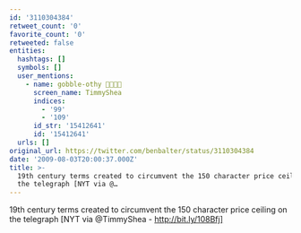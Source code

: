 ```yaml
---
id: '3110304384'
retweet_count: '0'
favorite_count: '0'
retweeted: false
entities:
  hashtags: []
  symbols: []
  user_mentions:
    - name: gobble-othy 🚊🛫🏳️‍🌈
      screen_name: TimmyShea
      indices:
        - '99'
        - '109'
      id_str: '15412641'
      id: '15412641'
  urls: []
original_url: https://twitter.com/benbalter/status/3110304384
date: '2009-08-03T20:00:37.000Z'
title: >-
  19th century terms created to circumvent the 150 character price ceiling on
  the telegraph [NYT via @…
---
```


19th century terms created to circumvent the 150 character price ceiling on the telegraph [NYT via @TimmyShea - http://bit.ly/108Bfj]